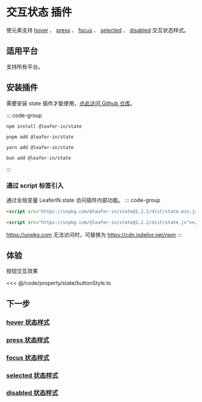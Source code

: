 <script setup>
import Case from '/component/Case.vue'
</script>

# 交互状态 插件

使元素支持 [hover](/reference/property/state/hover) 、 [press](/reference/property/state/press) 、 [focus](/reference/property/state/focus) 、 [selected](/reference/property/state/selected) 、 [disabled](/reference/property/state/disabled) 交互状态样式。

## 适用平台

支持所有平台。

## 安装插件

需要安装 state 插件才能使用，[点此访问 Github 仓库](https://github.com/leaferjs/leafer-in/tree/main/packages/state)。

::: code-group

```sh[npm]
npm install @leafer-in/state
```

```sh[pnpm]
pnpm add @leafer-in/state
```

```sh[yarn]
yarn add @leafer-in/state
```

```sh[bun]
bun add @leafer-in/state
```

:::

### 通过 script 标签引入

通过全局变量 LeaferIN.state 访问插件内部功能。
::: code-group

```html [state.min]
<script src="https://unpkg.com/@leafer-in/state@1.2.2/dist/state.min.js"></script>
```

```html [state]
<script src="https://unpkg.com/@leafer-in/state@1.2.2/dist/state.js"></script>
```

https://unpkg.com 无法访问时，可替换为 https://cdn.jsdelivr.net/npm
:::

## 体验

<case name="PressStyle" index=1 editor="false" ></case>

按钮交互效果

<<< @/code/property/state/buttonStyle.ts

## 下一步

### [hover 状态样式](/reference/property/state/hover)

### [press 状态样式](/reference/property/state/press)

### [focus 状态样式](/reference/property/state/focus)

### [selected 状态样式](/reference/property/state/selected)

### [disabled 状态样式](/reference/property/state/disabled)
